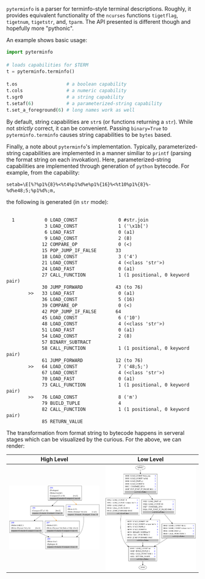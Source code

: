 `pyterminfo` is a parser for terminfo-style terminal descriptions. Roughly, it provides equivalent functionality of the `ncurses` functions `tigetflag`, `tigetnum`, `tigetstr`, and, `tparm`. The API presented is different though and hopefully more "pythonic". 

An example shows basic usage:

```python
import pyterminfo
  
# loads capabilities for $TERM
t = pyterminfo.terminfo()
    
t.os                  # a boolean capability
t.cols                # a numeric capability
t.sgr0                # a string capability
t.setaf(6)            # a parameterized-string capability
t.set_a_foreground(6) # long names work as well

```    

By default, string capabilities are `str`s (or functions returning a `str`). While not *strictly* correct, it can be convenient. Passing `binary=True` to `pyterminfo.terminfo` causes string capabilities to be `bytes` based.

Finally, a note about `pyterminfo`'s implementation. Typically, parameterized-string capabilities are implemented in a manner similiar to `printf` (parsing the format string on each invokation). Here, parameterized-string capabilities are implemented through generation of `python` bytecode. For example, from the capability:

    setab=\E[%?%p1%{8}%<%t4%p1%d%e%p1%{16}%<%t10%p1%{8}%-%d%e48;5;%p1%d%;m,
    
the following is generated (in `str` mode):

```

  1           0 LOAD_CONST               0 #str.join
              3 LOAD_CONST               1 ('\x1b[')
              6 LOAD_FAST                0 (a1)
              9 LOAD_CONST               2 (8)
             12 COMPARE_OP               0 (<)
             15 POP_JUMP_IF_FALSE       33
             18 LOAD_CONST               3 ('4')
             21 LOAD_CONST               4 (<class 'str'>)
             24 LOAD_FAST                0 (a1)
             27 CALL_FUNCTION            1 (1 positional, 0 keyword pair)
             30 JUMP_FORWARD            43 (to 76)
        >>   33 LOAD_FAST                0 (a1)
             36 LOAD_CONST               5 (16)
             39 COMPARE_OP               0 (<)
             42 POP_JUMP_IF_FALSE       64
             45 LOAD_CONST               6 ('10')
             48 LOAD_CONST               4 (<class 'str'>)
             51 LOAD_FAST                0 (a1)
             54 LOAD_CONST               2 (8)
             57 BINARY_SUBTRACT
             58 CALL_FUNCTION            1 (1 positional, 0 keyword pair)
             61 JUMP_FORWARD            12 (to 76)
        >>   64 LOAD_CONST               7 ('48;5;')
             67 LOAD_CONST               4 (<class 'str'>)
             70 LOAD_FAST                0 (a1)
             73 CALL_FUNCTION            1 (1 positional, 0 keyword pair)
        >>   76 LOAD_CONST               8 ('m')
             79 BUILD_TUPLE              4
             82 CALL_FUNCTION            1 (1 positional, 0 keyword pair)
             85 RETURN_VALUE

```

The transformation from format string to bytecode happens in serveral stages which can be visualized by the curious. For the above, we can render:


| High Level | Low Level |
|------------|-----------|
| <img src="https://raw.githubusercontent.com/zachariahreed/pyterminfo/gh-pages/TERMINFO-set_a_foreground.png" width=375> | <img src="https://raw.githubusercontent.com/zachariahreed/pyterminfo/gh-pages/BYTECODE-set_a_foreground.png" width=375> |

